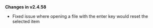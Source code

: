 **Changes in v2.4.58**

- Fixed issue where opening a file with the enter key would reset the selected item
